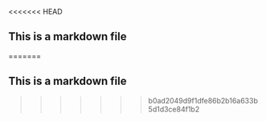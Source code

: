 <<<<<<< HEAD
## This is a markdown file
=======
## This is a markdown file
>>>>>>> b0ad2049d9f1dfe86b2b16a633b5d1d3ce84f1b2
